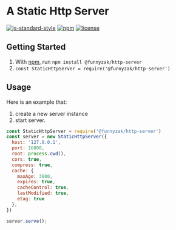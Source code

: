 # A Static Http Server

[![js-standard-style](https://img.shields.io/badge/code_style-standard-brightgreen.svg)](https://github.com/feross/standard)
[![npm](https://img.shields.io/npm/v/@funnyzak/http-server.svg?style=flat-square)](https://www.npmjs.com/package/@funnyzak/http-server)
[![license](https://img.shields.io/github/license/funnyzak/static-http-server.svg?style=flat-square)](https://github.com/funnyzak/static-http-server)

## Getting Started

1. With [npm](http://npmjs.org), run `npm install @funnyzak/http-server`
2. `const StaticHttpServer = require('@funnyzak/http-server')`

## Usage

Here is an example that:

1. create a new server instance
2. start server.

```js
const StaticHttpServer = require('@funnyzak/http-server')
const server = new StaticHttpServer({
  host: '127.0.0.1',
  port: 16808,
  root: process.cwd(),
  cors: true,
  compress: true,
  cache: {
    maxAge: 3600,
    expires: true,
    cacheControl: true,
    lastModified: true,
    etag: true
  },
})

server.serve();

```
